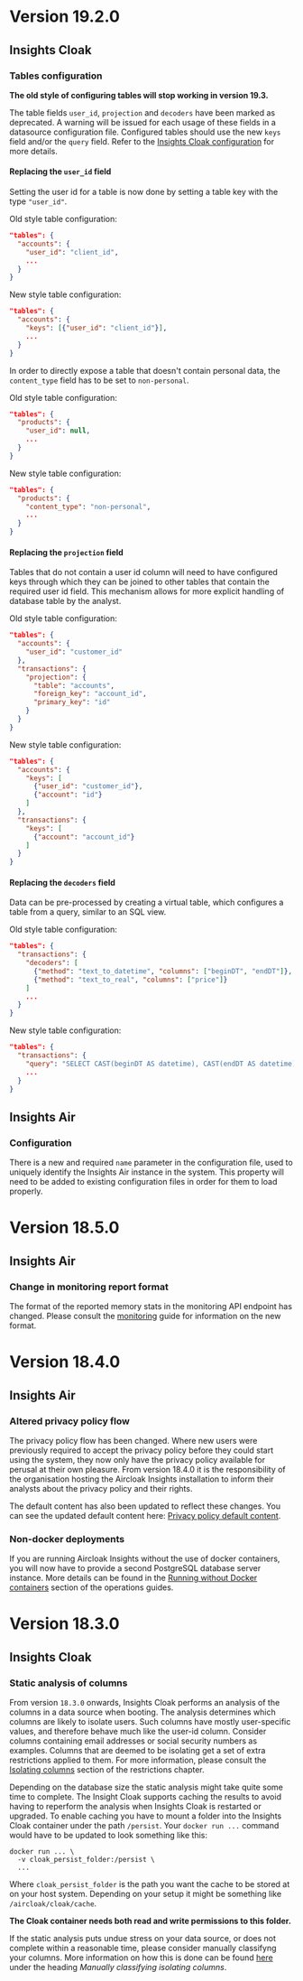 # Version 19.2.0

## Insights Cloak

### Tables configuration

__The old style of configuring tables will stop working in version 19.3.__

The table fields `user_id`, `projection` and `decoders` have been marked as deprecated. A warning will be issued for
each usage of these fields in a datasource configuration file. Configured tables should use the new `keys` field and/or
the `query` field. Refer to the [Insights Cloak configuration](/ops/configuration.html#insights-cloak-configuration)
for more details.

#### Replacing the `user_id` field

Setting the user id for a table is now done by setting a table key with the type `"user_id"`.

Old style table configuration:
```json
"tables": {
  "accounts": {
    "user_id": "client_id",
    ...
  }
}
```
New style table configuration:
```json
"tables": {
  "accounts": {
    "keys": [{"user_id": "client_id"}],
    ...
  }
}
```

In order to directly expose a table that doesn't contain personal data, the `content_type` field has to be set to
`non-personal`.

Old style table configuration:
```json
"tables": {
  "products": {
    "user_id": null,
    ...
  }
}
```
New style table configuration:
```json
"tables": {
  "products": {
    "content_type": "non-personal",
    ...
  }
}
```

#### Replacing the `projection` field

Tables that do not contain a user id column will need to have configured keys through which they can be joined to other
tables that contain the required user id field. This mechanism allows for more explicit handling of database table by
the analyst.

Old style table configuration:
```json
"tables": {
  "accounts": {
    "user_id": "customer_id"
  },
  "transactions": {
    "projection": {
      "table": "accounts",
      "foreign_key": "account_id",
      "primary_key": "id"
    }
  }
}
```
New style table configuration:
```json
"tables": {
  "accounts": {
    "keys": [
      {"user_id": "customer_id"},
      {"account": "id"}
    ]
  },
  "transactions": {
    "keys": [
      {"account": "account_id"}
    ]
  }
}
```

#### Replacing the `decoders` field

Data can be pre-processed by creating a virtual table, which configures a table from a query, similar to an SQL view.

Old style table configuration:
```json
"tables": {
  "transactions": {
    "decoders": [
      {"method": "text_to_datetime", "columns": ["beginDT", "endDT"]},
      {"method": "text_to_real", "columns": ["price"]}
    ]
    ...
  }
}
```
New style table configuration:
```json
"tables": {
  "transactions": {
    "query": "SELECT CAST(beginDT AS datetime), CAST(endDT AS datetime), CAST(price AS real), * FROM transactions",
    ...
  }
}
```

## Insights Air

### Configuration

There is a new and required `name` parameter in the configuration file, used to uniquely identify the Insights Air
instance in the system. This property will need to be added to existing configuration files in order for them to
load properly.

# Version 18.5.0

## Insights Air

### Change in monitoring report format

The format of the reported memory stats in the monitoring API endpoint has changed.
Please consult the [monitoring](/ops/monitoring.md) guide for information on the new
format.

# Version 18.4.0

## Insights Air

### Altered privacy policy flow

The privacy policy flow has been changed. Where new users were previously required to accept the privacy policy
before they could start using the system, they now only have the privacy policy available for perusal at their
own pleasure. From version 18.4.0 it is the responsibility of the organisation hosting the Aircloak Insights
installation to inform their analysts about the privacy policy and their rights.

The default content has also been updated to reflect these changes. You can see the updated default content here:
[Privacy policy default content](upgrade/1804_privacy_policy.md).

### Non-docker deployments

If you are running Aircloak Insights without the use of docker containers, you will now have to provide a
second PostgreSQL database server instance. More details can be found in the [Running without Docker containers](/ops/configuration.html#running-without-docker-containers)
section of the operations guides.

# Version 18.3.0

## Insights Cloak

### Static analysis of columns

From version `18.3.0` onwards, Insights Cloak performs an analysis of the columns in a data source when booting.
The analysis determines which columns are likely to isolate users.
Such columns have mostly user-specific values, and therefore behave much like the user-id column. Consider columns containing email addresses or social security numbers as examples.
Columns that are deemed to be isolating get a set of extra restrictions applied to them.
For more information, please consult the [Isolating columns](/sql/restrictions.md#isolating-columns)
section of the restrictions chapter.

Depending on the database size the static analysis might take quite some time to complete. The Insight Cloak
supports caching the results to avoid having to reperform the analysis when Insights Cloak is restarted or upgraded.
To enable caching you have to mount a folder into the Insights Cloak container under the path `/persist`.
Your `docker run ...` command would have to be updated to look something like this:

```
docker run ... \
  -v cloak_persist_folder:/persist \
  ...
```

Where `cloak_persist_folder` is the path you want the cache to be stored at on your host system.
Depending on your setup it might be something like `/aircloak/cloak/cache`.

__The Cloak container needs both read and write permissions to this folder.__

If the static analysis puts undue stress on your data source, or does not complete within a reasonable time, please
consider manually classifyng your columns. More information on how this is done can be found
[here](configuration.md#insights-cloak-configuration) under the heading _Manually classifying isolating columns_.
